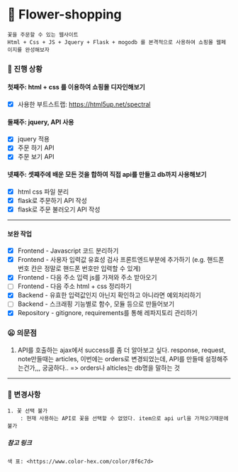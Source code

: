 &#127799; Flower-shopping
=======
~~~
꽃을 주문할 수 있는 웹사이트
Html + Css + JS + Jquery + Flask + mogodb 를 본격적으로 사용하여 쇼핑몰 웹페이지를 완성해보자
~~~

### &#127807; 진행 상황

#### 첫째주: html + css 를 이용하여 쇼핑몰 디자인해보기
- [x] 사용한 부트스트랩: <https://html5up.net/spectral>


#### 둘째주: jquery, API 사용
- [x] jquery 적용
- [x] 주문 하기 API
- [x] 주문 보기 API

#### 넷째주: 셋쨰주에 배운 모든 것을 합하여 직접 api를 만들고 db까지 사용해보기
- [x] html css 파일 분리
- [x] flask로 주문하기 API 작성
- [x] flask로 주문 불러오기 API 작성
***

#### 보완 작업
- [x] Frontend - Javascript 코드 분리하기
- [x] Frontend - 사용자 입력값 유효성 검사 프론트엔드부분에 추가하기 (e.g. 핸드폰 번호 칸은 정말로 핸드폰 번호만 입력할 수 있게)
- [x] Frontend - 다음 주소 입력 js를 가져와 주소 받아오기
- [ ] Frontend - 다음 주소 html + css 정리하기
- [x] Backend - 유효한 입력값인지 아닌지 확인하고 아니라면 예외처리하기
- [ ] Backend - 스크래핑 기능별로 함수, 모듈 등으로 만들어보기
- [x] Repository - gitignore, requirements를 통해 레파지토리 관리하기
### &#128550; 의문점

1. API를 호출하는 ajax에서 success를 좀 더 알아보고 싶다. response, request, note만들때는 articles, 이번에는 orders로 변경되었는데,
API를 만들때 설정해주는건가,,, 궁굼하다..
=> orders나 alticles는 db명을 말하는 것

***

### &#128206; 변경사항
~~~
1. 꽃 선택 불가
	: 현재 사용하는 API로 꽃을 선택할 수 없었다. item으로 api url을 가져오기때문에 불가
~~~

##### 참고 링크
~~~
색 표: <https://www.color-hex.com/color/8f6c7d>
~~~